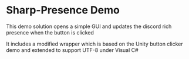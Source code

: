 # Sharp-Presence Demo
This demo solution opens a simple GUI and updates the discord rich presence when the button is clicked

It includes a modified wrapper which is based on the Unity button clicker demo and extended to support UTF-8 under Visual C#